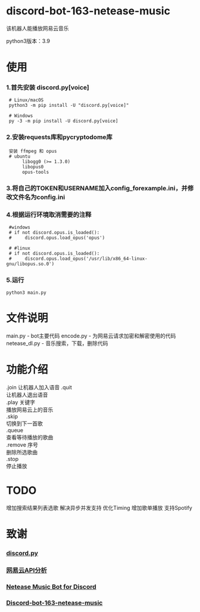 # discord-bot-163-netease-music
该机器人能播放网易云音乐

python3版本：3.9

# 使用
### 1.首先安装 discord.py[voice]

     # Linux/macOS
     python3 -m pip install -U "discord.py[voice]"

     # Windows
     py -3 -m pip install -U discord.py[voice]

### 2.安装requests库和pycryptodome库
     安装 ffmpeg 和 opus
     # ubuntu 
          libogg0 (>= 1.3.0)
          libopus0
          opus-tools

### 3.将自己的TOKEN和USERNAME加入config_forexample.ini，并修改文件名为config.ini

### 4.根据运行环境取消需要的注释
     #windows
     # if not discord.opus.is_loaded():
     #     discord.opus.load_opus('opus')

     # #linux
     # if not discord.opus.is_loaded():
     #     discord.opus.load_opus('/usr/lib/x86_64-linux-gnu/libopus.so.0')
     
### 5.运行
    python3 main.py
 
# 文件说明
main.py - bot主要代码
encode.py - 为网易云请求加密和解密使用的代码
netease_dl.py - 音乐搜索，下载，删除代码
    
# 功能介绍
.join 
让机器人加入语音
.quit  
让机器人退出语音   
.play 关键字  
播放网易云上的音乐  
.skip  
切换到下一首歌  
.queue  
查看等待播放的歌曲  
.remove 序号  
删除所选歌曲  
.stop  
停止播放  

# TODO
  增加搜索结果列表选歌
  解决异步并发支持
  优化Timing
  增加歌单播放
  支持Spotify

# 致谢
### [discord.py](https://github.com/Rapptz/discord.py)
### [网易云API分析](https://www.dazhuanlan.com/2020/03/20/5e73cb9a327c6/)
### [Netease Music Bot for Discord](https://github.com/vinelin/discord-netease-music-bot)
### [Discord-bot-163-netease-music](https://github.com/vinelin/discord-bot-163-netease-music)
